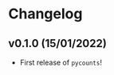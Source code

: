 # Changelog

<!--next-version-placeholder-->

## v0.1.0 (15/01/2022)

- First release of `pycounts`!